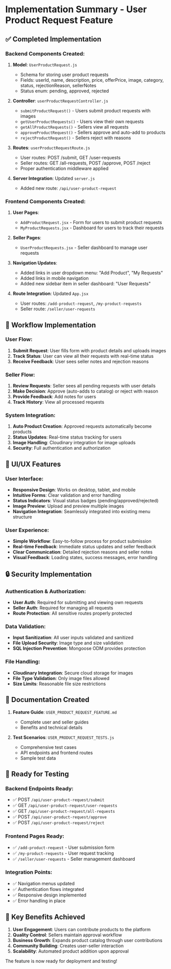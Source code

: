 # Implementation Summary - User Product Request Feature

## ✅ Completed Implementation

### Backend Components Created:

1. **Model**: `UserProductRequest.js`
   - Schema for storing user product requests
   - Fields: userId, name, description, price, offerPrice, image, category, status, rejectionReason, sellerNotes
   - Status enum: pending, approved, rejected

2. **Controller**: `userProductRequestController.js`
   - `submitProductRequest()` - Users submit product requests with images
   - `getUserProductRequests()` - Users view their own requests
   - `getAllProductRequests()` - Sellers view all requests
   - `approveProductRequest()` - Sellers approve and auto-add to products
   - `rejectProductRequest()` - Sellers reject with reasons

3. **Routes**: `userProductRequestRoute.js`
   - User routes: POST /submit, GET /user-requests
   - Seller routes: GET /all-requests, POST /approve, POST /reject
   - Proper authentication middleware applied

4. **Server Integration**: Updated `server.js`
   - Added new route: `/api/user-product-request`

### Frontend Components Created:

1. **User Pages**:
   - `AddProductRequest.jsx` - Form for users to submit product requests
   - `MyProductRequests.jsx` - Dashboard for users to track their requests

2. **Seller Pages**:
   - `UserProductRequests.jsx` - Seller dashboard to manage user requests

3. **Navigation Updates**:
   - Added links in user dropdown menu: "Add Product", "My Requests"
   - Added links in mobile navigation
   - Added new sidebar item in seller dashboard: "User Requests"

4. **Route Integration**: Updated `App.jsx`
   - User routes: `/add-product-request`, `/my-product-requests`
   - Seller route: `/seller/user-requests`

## 🔄 Workflow Implementation

### User Flow:
1. **Submit Request**: User fills form with product details and uploads images
2. **Track Status**: User can view all their requests with real-time status
3. **Receive Feedback**: User sees seller notes and rejection reasons

### Seller Flow:
1. **Review Requests**: Seller sees all pending requests with user details
2. **Make Decision**: Approve (auto-adds to catalog) or reject with reason
3. **Provide Feedback**: Add notes for users
4. **Track History**: View all processed requests

### System Integration:
1. **Auto Product Creation**: Approved requests automatically become products
2. **Status Updates**: Real-time status tracking for users
3. **Image Handling**: Cloudinary integration for image uploads
4. **Security**: Full authentication and authorization

## 🎨 UI/UX Features

### User Interface:
- **Responsive Design**: Works on desktop, tablet, and mobile
- **Intuitive Forms**: Clear validation and error handling
- **Status Indicators**: Visual status badges (pending/approved/rejected)
- **Image Preview**: Upload and preview multiple images
- **Navigation Integration**: Seamlessly integrated into existing menu structure

### User Experience:
- **Simple Workflow**: Easy-to-follow process for product submission
- **Real-time Feedback**: Immediate status updates and seller feedback
- **Clear Communication**: Detailed rejection reasons and seller notes
- **Visual Feedback**: Loading states, success messages, error handling

## 🔒 Security Implementation

### Authentication & Authorization:
- **User Auth**: Required for submitting and viewing own requests
- **Seller Auth**: Required for managing all requests
- **Route Protection**: All sensitive routes properly protected

### Data Validation:
- **Input Sanitization**: All user inputs validated and sanitized
- **File Upload Security**: Image type and size validation
- **SQL Injection Prevention**: Mongoose ODM provides protection

### File Handling:
- **Cloudinary Integration**: Secure cloud storage for images
- **File Type Validation**: Only image files allowed
- **Size Limits**: Reasonable file size restrictions

## 📝 Documentation Created

1. **Feature Guide**: `USER_PRODUCT_REQUEST_FEATURE.md`
   - Complete user and seller guides
   - Benefits and technical details

2. **Test Scenarios**: `USER_PRODUCT_REQUEST_TESTS.js`
   - Comprehensive test cases
   - API endpoints and frontend routes
   - Sample test data

## 🚀 Ready for Testing

### Backend Endpoints Ready:
- ✅ POST `/api/user-product-request/submit`
- ✅ GET `/api/user-product-request/user-requests`
- ✅ GET `/api/user-product-request/all-requests`
- ✅ POST `/api/user-product-request/approve`
- ✅ POST `/api/user-product-request/reject`

### Frontend Pages Ready:
- ✅ `/add-product-request` - User submission form
- ✅ `/my-product-requests` - User request tracking
- ✅ `/seller/user-requests` - Seller management dashboard

### Integration Points:
- ✅ Navigation menus updated
- ✅ Authentication flows integrated
- ✅ Responsive design implemented
- ✅ Error handling in place

## 🎯 Key Benefits Achieved

1. **User Engagement**: Users can contribute products to the platform
2. **Quality Control**: Sellers maintain approval workflow
3. **Business Growth**: Expands product catalog through user contributions
4. **Community Building**: Creates user-seller interaction
5. **Scalability**: Automated product addition upon approval

The feature is now ready for deployment and testing!
